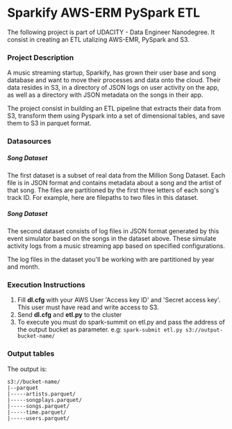 # Sparkify AWS-ERM PySpark ETL

The following project is part of UDACITY - Data Engineer Nanodegree. It consist in creating an ETL utalizing AWS-EMR, PySpark and S3.


### Project Description

A music streaming startup, Sparkify, has grown their user base and song database and want to move their processes and data onto the cloud. Their data resides in S3, in a directory of JSON logs on user activity on the app, as well as a directory with JSON metadata on the songs in their app.

The project consist in building an ETL pipeline that extracts their data from S3, transform them using Pyspark into a set of dimensional tables, and save them to S3 in parquet format.

### Datasources

##### Song Dataset
The first dataset is a subset of real data from the Million Song Dataset. Each file is in JSON format and contains metadata about a song and the artist of that song. The files are partitioned by the first three letters of each song's track ID. For example, here are filepaths to two files in this dataset.

##### Song Dataset
The second dataset consists of log files in JSON format generated by this event simulator based on the songs in the dataset above. These simulate activity logs from a music streaming app based on specified configurations.

The log files in the dataset you'll be working with are partitioned by year and month.


### Execution Instructions

1. Fill **dl.cfg** with your AWS User 'Access key ID' and 'Secret access key'. This user must have read and write access to S3.
2. Send **dl.cfg** and **etl.py** to the cluster
3. To execute you must do spark-summit on etl.py and pass the address of the output bucket as parameter. e.g: `spark-submit etl.py s3://output-bucket-name/`


### Output tables
The output is:

```
s3://bucket-name/
|--parquet
|-----artists.parquet/
|-----songplays.parquet/
|-----songs.parquet/
|-----time.parquet/
|-----users.parquet/

